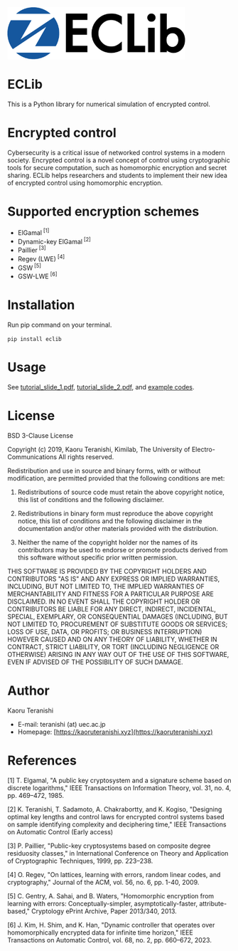 <img src="https://github.com/KaoruTeranishi/EncryptedControl/blob/master/logo.png?raw=true" align="center" width="400" alt="header pic"/>

# ECLib

This is a Python library for numerical simulation of encrypted control.

# Encrypted control

Cybersecurity is a critical issue of networked control systems in a modern society.
Encrypted control is a novel concept of control using cryptographic tools for secure computation, such as homomorphic encryption and secret sharing.
ECLib helps researchers and students to implement their new idea of encrypted control using homomorphic encryption.

# Supported encryption schemes
- ElGamal<sup> [1]</sup>
- Dynamic-key ElGamal<sup> [2]</sup>
- Paillier<sup> [3]</sup>
- Regev (LWE)<sup> [4]</sup>
- GSW<sup> [5]</sup>
- GSW-LWE<sup> [6]</sup>

# Installation

Run pip command on your terminal.

`pip install eclib`

# Usage

See [tutorial_slide_1.pdf](https://github.com/KaoruTeranishi/EncryptedControl/blob/master/doc/tutorial_slide_1.pdf), [tutorial_slide_2.pdf](https://github.com/KaoruTeranishi/EncryptedControl/blob/master/doc/tutorial_slide_2.pdf), and [example codes](https://github.com/KaoruTeranishi/EncryptedControl/tree/master/examples).

# License

BSD 3-Clause License

Copyright (c) 2019, Kaoru Teranishi, Kimilab, The University of Electro-Communications
All rights reserved.

Redistribution and use in source and binary forms, with or without
modification, are permitted provided that the following conditions are met:

1. Redistributions of source code must retain the above copyright notice, this
   list of conditions and the following disclaimer.

2. Redistributions in binary form must reproduce the above copyright notice,
   this list of conditions and the following disclaimer in the documentation
   and/or other materials provided with the distribution.

3. Neither the name of the copyright holder nor the names of its
   contributors may be used to endorse or promote products derived from
   this software without specific prior written permission.

THIS SOFTWARE IS PROVIDED BY THE COPYRIGHT HOLDERS AND CONTRIBUTORS "AS IS"
AND ANY EXPRESS OR IMPLIED WARRANTIES, INCLUDING, BUT NOT LIMITED TO, THE
IMPLIED WARRANTIES OF MERCHANTABILITY AND FITNESS FOR A PARTICULAR PURPOSE ARE
DISCLAIMED. IN NO EVENT SHALL THE COPYRIGHT HOLDER OR CONTRIBUTORS BE LIABLE
FOR ANY DIRECT, INDIRECT, INCIDENTAL, SPECIAL, EXEMPLARY, OR CONSEQUENTIAL
DAMAGES (INCLUDING, BUT NOT LIMITED TO, PROCUREMENT OF SUBSTITUTE GOODS OR
SERVICES; LOSS OF USE, DATA, OR PROFITS; OR BUSINESS INTERRUPTION) HOWEVER
CAUSED AND ON ANY THEORY OF LIABILITY, WHETHER IN CONTRACT, STRICT LIABILITY,
OR TORT (INCLUDING NEGLIGENCE OR OTHERWISE) ARISING IN ANY WAY OUT OF THE USE
OF THIS SOFTWARE, EVEN IF ADVISED OF THE POSSIBILITY OF SUCH DAMAGE.

# Author

Kaoru Teranishi
- E-mail: teranishi (at) uec.ac.jp
- Homepage: [https://kaoruteranishi.xyz](https://kaoruteranishi.xyz)

# References

[1] T. Elgamal, "A public key cryptosystem and a signature scheme based on discrete logarithms," IEEE Transactions on Information Theory, vol. 31, no. 4, pp. 469–472, 1985.

[2] K. Teranishi, T. Sadamoto, A. Chakrabortty, and K. Kogiso, "Designing optimal key lengths and control laws for encrypted control systems based on sample identifying complexity and deciphering time," IEEE Transactions on Automatic Control (Early access)

[3] P. Paillier, "Public-key cryptosystems based on composite degree residuosity classes," in International Conference on Theory and Application of Cryptographic Techniques, 1999, pp. 223–238.

[4] O. Regev, "On lattices, learning with errors, random linear codes, and cryptography," Journal of the ACM, vol. 56, no. 6, pp. 1-40, 2009.

[5] C. Gentry, A. Sahai, and B. Waters, "Homomorphic encryption from learning with errors: Conceptually-simpler, asymptotically-faster, attribute-based," Cryptology ePrint Archive, Paper 2013/340, 2013.

[6] J. Kim, H. Shim, and K. Han, "Dynamic controller that operates over homomorphically encrypted data for infinite time horizon," IEEE Transactions on Automatic Control, vol. 68, no. 2, pp. 660–672, 2023.